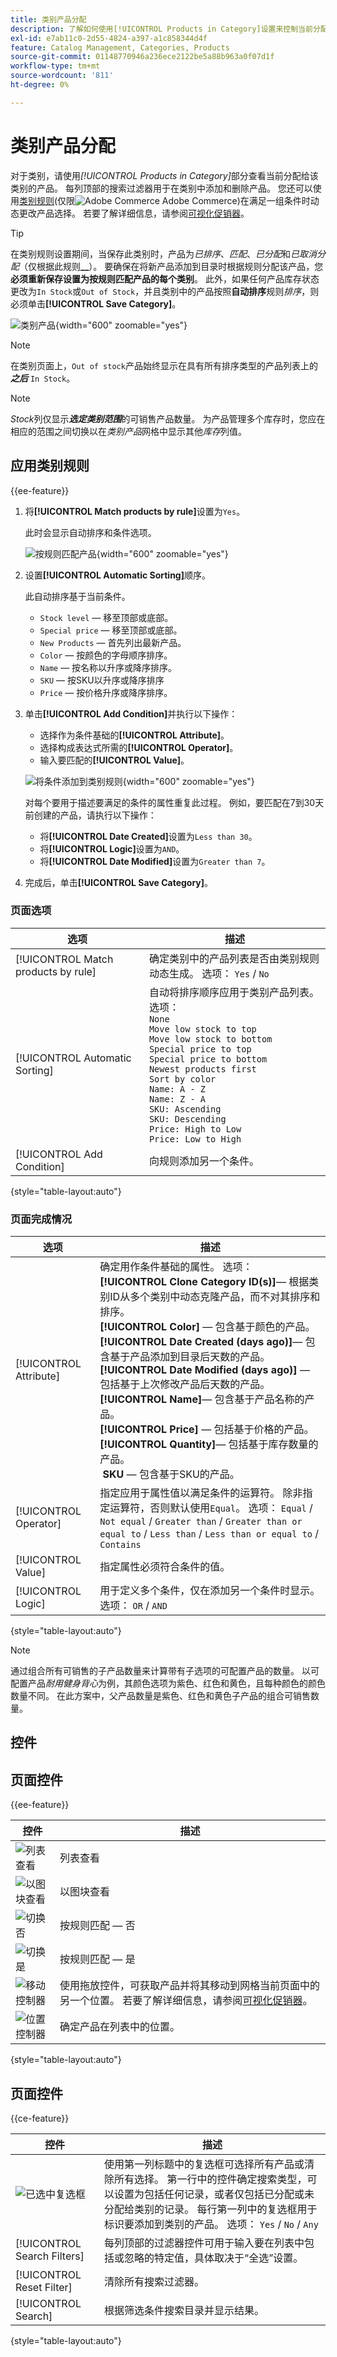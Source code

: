 ```yaml
---
title: 类别产品分配
description: 了解如何使用[!UICONTROL Products in Category]设置来控制当前分配给该类别的产品。
exl-id: e7ab11c0-2d55-4824-a397-a1c858344d4f
feature: Catalog Management, Categories, Products
source-git-commit: 01148770946a236ece2122be5a88b963a0f07d1f
workflow-type: tm+mt
source-wordcount: '811'
ht-degree: 0%

---
```


# 类别产品分配

对于类别，请使用&#x200B;_[!UICONTROL Products in Category]_&#x200B;部分查看当前分配给该类别的产品。 每列顶部的搜索过滤器用于在类别中添加和删除产品。 您还可以使用[类别规则](../merchandising-promotions/category-product-rules.md)(仅限![Adobe Commerce](../assets/adobe-logo.svg) Adobe Commerce)在满足一组条件时动态更改产品选择。 若要了解详细信息，请参阅[可视化促销器](../merchandising-promotions/visual-merchandiser.md)。

>[!TIP]
>
>在类别规则设置期间，当保存此类别时，产品为&#x200B;_已排序_、_匹配_、_已分配_&#x200B;和&#x200B;_已取消分配_（仅根据此规则&#x200B;**__**）。 要确保在将新产品添加到目录时根据规则分配该产品，您&#x200B;**必须重新保存设置为按规则匹配产品的每个类别**。 此外，如果任何产品库存状态更改为`In Stock`或`Out of Stock`，并且类别中的产品按照&#x200B;**自动排序**&#x200B;规则&#x200B;_排序_，则必须单击&#x200B;**[!UICONTROL Save Category]**。

![类别产品](./assets/category-products-in-category.png){width="600" zoomable="yes"}

>[!NOTE]
>
>在类别页面上，`Out of stock`产品始终显示在具有所有排序类型的产品列表上的&#x200B;**_之后_** `In Stock`。

>[!NOTE]
>
>_Stock_&#x200B;列仅显示&#x200B;_&#x200B;**选定类别范围**&#x200B;_&#x200B;的可销售产品数量。 为产品管理多个库存时，您应在相应的范围之间切换以在&#x200B;_类别产品_&#x200B;网格中显示其他&#x200B;_库存_&#x200B;列值。

## 应用类别规则

{{ee-feature}}

1. 将&#x200B;**[!UICONTROL Match products by rule]**&#x200B;设置为`Yes`。

   此时会显示自动排序和条件选项。

   ![按规则匹配产品](./assets/category-match-products-by-rule.png){width="600" zoomable="yes"}

1. 设置&#x200B;**[!UICONTROL Automatic Sorting]**&#x200B;顺序。

   此自动排序基于当前条件。

   - `Stock level` — 移至顶部或底部。
   - `Special price` — 移至顶部或底部。
   - `New Products` — 首先列出最新产品。
   - `Color` — 按颜色的字母顺序排序。
   - `Name` — 按名称以升序或降序排序。
   - `SKU` — 按SKU以升序或降序排序
   - `Price` — 按价格升序或降序排序。

1. 单击&#x200B;**[!UICONTROL Add Condition]**&#x200B;并执行以下操作：

   - 选择作为条件基础的&#x200B;**[!UICONTROL Attribute]**。
   - 选择构成表达式所需的&#x200B;**[!UICONTROL Operator]**。
   - 输入要匹配的&#x200B;**[!UICONTROL Value]**。

   ![将条件添加到类别规则](./assets/category-rule-create.png){width="600" zoomable="yes"}

   对每个要用于描述要满足的条件的属性重复此过程。 例如，要匹配在7到30天前创建的产品，请执行以下操作：

   - 将&#x200B;**[!UICONTROL Date Created]**&#x200B;设置为`Less than 30`。
   - 将&#x200B;**[!UICONTROL Logic]**&#x200B;设置为`AND`。
   - 将&#x200B;**[!UICONTROL Date Modified]**&#x200B;设置为`Greater than 7`。

1. 完成后，单击&#x200B;**[!UICONTROL Save Category]**。

### 页面选项

| 选项 | 描述 |
|--- |--- |
| [!UICONTROL Match products by rule] | 确定类别中的产品列表是否由类别规则动态生成。 选项： `Yes` / `No` |
| [!UICONTROL Automatic Sorting] | 自动将排序顺序应用于类别产品列表。 选项： <br/>`None`<br/>`Move low stock to top`<br/>`Move low stock to bottom`<br/>`Special price to top`<br/>`Special price to bottom`<br/>`Newest products first`<br/>`Sort by color`<br/>`Name: A - Z`<br/>`Name: Z - A`<br/>`SKU: Ascending`<br/>`SKU: Descending`<br/>`Price: High to Low`<br/>`Price: Low to High` |
| [!UICONTROL Add Condition] | 向规则添加另一个条件。 |

{style="table-layout:auto"}

### 页面完成情况

| 选项 | 描述 |
|--- |--- |
| [!UICONTROL Attribute] | 确定用作条件基础的属性。 选项： <br/>**[!UICONTROL Clone Category ID(s)]**— 根据类别ID从多个类别中动态克隆产品，而不对其排序和排序。<br/>**[!UICONTROL Color]** — 包含基于颜色的产品。 <br/>**[!UICONTROL Date Created (days ago)]**— 包含基于产品添加到目录后天数的产品。<br/>**[!UICONTROL Date Modified (days ago)]** — 包括基于上次修改产品后天数的产品。 <br/>**[!UICONTROL Name]**— 包含基于产品名称的产品。<br/>**[!UICONTROL Price]** — 包括基于价格的产品。 <br/>**[!UICONTROL Quantity]**— 包括基于库存数量的产品。<br/>**&#x200B; SKU &#x200B;**— 包含基于SKU的产品。 |
| [!UICONTROL Operator] | 指定应用于属性值以满足条件的运算符。 除非指定运算符，否则默认使用`Equal`。 选项： `Equal` / `Not equal` / `Greater than` / `Greater than or equal to` / `Less than` / `Less than or equal to` / `Contains` |
| [!UICONTROL Value] | 指定属性必须符合条件的值。 |
| [!UICONTROL Logic] | 用于定义多个条件，仅在添加另一个条件时显示。 选项： `OR` / `AND` |

{style="table-layout:auto"}

>[!NOTE]
>
>通过组合所有可销售的子产品数量来计算带有子选项的可配置产品的数量。 以可配置产品&#x200B;_耐用健身背心_&#x200B;为例，其颜色选项为紫色、红色和黄色，且每种颜色的颜色数量不同。 在此方案中，父产品数量是紫色、红色和黄色子产品的组合可销售数量。

## 控件


## 页面控件

{{ee-feature}}

| 控件 | 描述 |
|----------|--------------|
| ![列表查看](../assets/icon-view-list.png) | 列表查看 |
| ![以图块查看](../assets/icon-view-tiles.png) | 以图块查看 |
| ![切换否](../assets/toggle-no.png) | 按规则匹配 — 否 |
| ![切换是](../assets/toggle-yes.png) | 按规则匹配 — 是 |
| ![移动控制器](../assets/icon-move.png) | 使用拖放控件，可获取产品并将其移动到网格当前页面中的另一个位置。 若要了解详细信息，请参阅[可视化促销器](../merchandising-promotions/visual-merchandiser.md)。 |
| ![位置控制器](../assets/control-position.png) | 确定产品在列表中的位置。 |

{style="table-layout:auto"}

## 页面控件

{{ce-feature}}

| 控件 | 描述 |
|----------|--------------|
| ![已选中复选框](../assets/checkbox-selected.png) | 使用第一列标题中的复选框可选择所有产品或清除所有选择。 第一行中的控件确定搜索类型，可以设置为包括任何记录，或者仅包括已分配或未分配给类别的记录。 每行第一列中的复选框用于标识要添加到类别的产品。 选项： `Yes` / `No` / `Any` |
| [!UICONTROL Search Filters] | 每列顶部的过滤器控件可用于输入要在列表中包括或忽略的特定值，具体取决于“全选”设置。 |
| [!UICONTROL Reset Filter] | 清除所有搜索过滤器。 |
| [!UICONTROL Search] | 根据筛选条件搜索目录并显示结果。 |

{style="table-layout:auto"}
